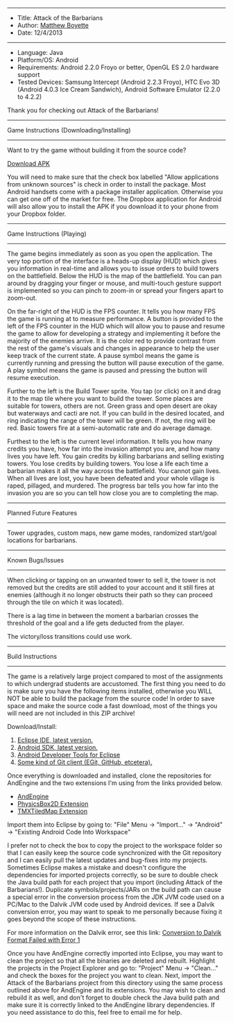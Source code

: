 *******************************************************************

* Title:  Attack of the Barbarians
* Author: [Matthew Boyette](mailto:Dyndrilliac@gmail.com)
* Date:   12/4/2013

*******************************************************************

* Language: Java
* Platform/OS: Android
* Requirements: Android 2.2.0 Froyo or better, OpenGL ES 2.0 hardware support
* Tested Devices: Samsung Intercept (Android 2.2.3 Froyo), HTC Evo 3D (Android 4.0.3 Ice Cream Sandwich), Android Software Emulator (2.2.0 to 4.2.2)

Thank you for checking out Attack of the Barbarians!

*******************************************
Game Instructions (Downloading/Installing)
*******************************************

Want to try the game without building it from the source code?

[Download APK](https://dl.dropboxusercontent.com/u/26912774/AotB.apk)

You will need to make sure that the check box labelled "Allow applications from unknown sources" is check in order to install the package. Most Android handsets come with a package installer application. Otherwise you can get one off of the market for free. The Dropbox application for Android will also allow you to install the APK if you download it to your phone from your Dropbox folder. 

*******************************************
Game Instructions (Playing)
*******************************************

The game begins immediately as soon as you open the application. The very top portion of the interface is a heads-up display (HUD) which gives you information in real-time and allows you to issue orders to build towers on the battlefield. Below the HUD is the map of the battlefield. You can pan around by dragging your finger or mouse, and multi-touch gesture support is implemented so you can pinch to zoom-in or spread your fingers apart to zoom-out.

On the far-right of the HUD is the FPS counter. It tells you how many FPS the game is running at to measure performance. A button is provided to the left of the FPS counter in the HUD which will allow you to pause and resume the game to allow for developing a strategy and implementing it before the majority of the enemies arrive. It is the color red to provide contrast from the rest of the game's visuals and changes in appearance to help the user keep track of the current state. A pause symbol means the game is currently running and pressing the button will pause execution of the game. A play symbol means the game is paused and pressing the button will resume execution.

Further to the left is the Build Tower sprite. You tap (or click) on it and drag it to the map tile where you want to build the tower. Some places are suitable for towers, others are not. Green grass and open desert are okay but waterways and cacti are not. If you can build in the desired located, and ring indicating the range of the tower will be green. If not, the ring will be red. Basic towers fire at a semi-automatic rate and do average damage.

Furthest to the left is the current level information. It tells you how many credits you have, how far into the invasion attempt you are, and how many lives you have left. You gain credits by killing barbarians and selling existing towers. You lose credits by building towers. You lose a life each time a barbarian makes it all the way across the battlefield. You cannot gain lives. When all lives are lost, you have been defeated and your whole village is raped, pillaged, and murdered. The progress bar tells you how far into the invasion you are so you can tell how close you are to completing the map.

*******************************************
Planned Future Features
*******************************************

Tower upgrades, custom maps, new game modes, randomized start/goal locations for barbarians.

*******************************************
Known Bugs/Issues
*******************************************

When clicking or tapping on an unwanted tower to sell it, the tower is not removed but the credits are still added to your account and it still fires at enemies (although it no longer obstructs their path so they can proceed through the tile on which it was located).

There is a lag time in between the moment a barbarian crosses the threshold of the goal and a life gets deducted from the player.

The victory/loss transitions could use work.

*******************************************
Build Instructions
*******************************************

The game is a relatively large project compared to most of the assignments to which undergrad students are accustomed. The first thing you need to do is make sure you have the following items installed, otherwise you WILL NOT be able to build the package from the source code! In order to save space and make the source code a fast download, most of the things you will need are not included in this ZIP archive!

Download/Install:

1. [Eclipse IDE, latest version.](http://www.eclipse.org)
2. [Android SDK, latest version.](https://developer.android.com/sdk/index.html)
3. [Android Developer Tools for Eclipse](http://developer.android.com/tools/index.html)
4. [Some kind of Git client (EGit, GitHub, etcetera).](https://github.com/)

Once everything is downloaded and installed, clone the repositories for AndEngine and the two extensions I'm using from the links provided below.

* [AndEngine](https://github.com/nicolasgramlich/AndEngine)
* [PhysicsBox2D Extension](https://github.com/nicolasgramlich/AndEnginePhysicsBox2DExtension)
* [TMXTiledMap Extension](https://github.com/nicolasgramlich/AndEngineTMXTiledMapExtension)

Import them into Eclipse by going to: "File" Menu -> "Import..." -> "Android" -> "Existing Android Code Into Workspace"

I prefer not to check the box to copy the project to the workspace folder so that I can easily keep the source code synchronized with the Git repository and I can easily pull the latest updates and bug-fixes into my projects. Sometimes Eclipse makes a mistake and doesn't configure the dependencies for imported projects correctly, so be sure to double check the Java build path for each project that you import (including Attack of the Barbarians!). Duplicate symbols/projects/JARs on the build path can cause a special error in the conversion process from the JDK JVM code used on a PC/Mac to the Dalvik JVM code used by Android devices. If see a Dalvik conversion error, you may want to speak to me personally because fixing it goes beyond the scope of these instructions.

For more information on the Dalvik error, see this link: [Conversion to Dalvik Format Failed with Error 1](http://stackoverflow.com/questions/2680827/conversion-to-dalvik-format-failed-with-error-1-on-external-jar)

Once you have AndEngine correctly imported into Eclipse, you may want to clean the project so that all the binaries are deleted and rebuilt. Highlight the projects in the Project Explorer and go to: "Project" Menu -> "Clean..." and check the boxes for the project you want to clean. Next, import the Attack of the Barbarians project from this directory using the same process outlined above for AndEngine and its extensions. You may wish to clean and rebuild it as well, and don't forget to double check the Java build path and make sure it is correctly linked to the AndEngine library dependencies. If you need assistance to do this, feel free to email me for help.
